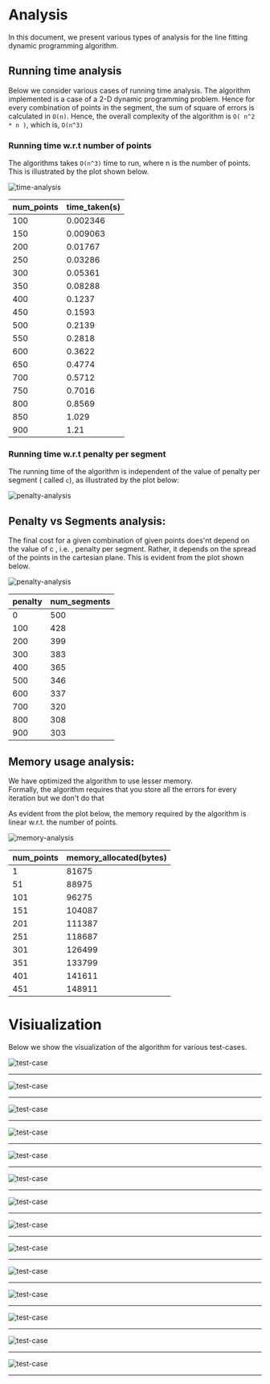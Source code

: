 # Analysis

In this document, we present various types of analysis for the line fitting dynamic programming algorithm.

## Running time analysis

Below we consider various cases of running time analysis. The algorithm implemented is a case of a 2-D dynamic programming problem.
Hence for every combination of points in the segment, the sum of square of errors is calculated in `O(n)`. Hence, the overall complexity of
the algorithm is `O( n^2 * n )`, which is, `O(n^3)`

### Running time w.r.t number of points

The algorithms takes `O(n^3)` time to run, where n is the number of points. This is illustrated by the plot shown below.

![time-analysis](../time.png)

| num_points | time_taken(s) |
| ---------- | ------------- |
| 100        | 0.002346      |
| 150        | 0.009063      |
| 200        | 0.01767       |
| 250        | 0.03286       |
| 300        | 0.05361       |
| 350        | 0.08288       |
| 400        | 0.1237        |
| 450        | 0.1593        |
| 500        | 0.2139        |
| 550        | 0.2818        |
| 600        | 0.3622        |
| 650        | 0.4774        |
| 700        | 0.5712        |
| 750        | 0.7016        |
| 800        | 0.8569        |
| 850        | 1.029         |
| 900        | 1.21          |


### Running time w.r.t penalty per segment

The running time of the algorithm is independent of the value of penalty per segment ( called `c`), as illustrated by the plot below:

![penalty-analysis](../time-wrt-c.png)

## Penalty vs Segments analysis:

The final cost for a given combination of given points does'nt depend on the value of c , i.e. , penalty per segment. Rather, it depends on  the spread of the points
in the cartesian plane. This is evident from the plot shown below.

![penalty-analysis](../penalty.png)

| penalty | num_segments |
| ------- | ------------ |
| 0       | 500          |
| 100     | 428          |
| 200     | 399          |
| 300     | 383          |
| 400     | 365          |
| 500     | 346          |
| 600     | 337          |
| 700     | 320          |
| 800     | 308          |
| 900     | 303          |

## Memory usage analysis:

We have optimized the algorithm to use lesser memory.  
Formally, the algorithm requires that you store all the errors for every iteration
but we don't do that

As evident from the plot below, the memory required by the algorithm is linear w.r.t. the number of points.

![memory-analysis](../memory.png)

| num_points | memory_allocated(bytes) |
| ---------- | ----------------------- |
| 1          | 81675                   |
| 51         | 88975                   |
| 101        | 96275                   |
| 151        | 104087                  |
| 201        | 111387                  |
| 251        | 118687                  |
| 301        | 126499                  |
| 351        | 133799                  |
| 401        | 141611                  |
| 451        | 148911                  |


# Visiualization

Below we show the visualization of the algorithm for various test-cases.


![test-case](../v/1.png)<hr/>
![test-case](../v/2.png)<hr/>
![test-case](../v/3.png)<hr/>
![test-case](../v/14.png)<hr/>
![test-case](../v/4.png)<hr/>
![test-case](../v/5.png)<hr/>
![test-case](../v/6.png)<hr/>
![test-case](../v/7.png)<hr/>
![test-case](../v/8.png)<hr/>
![test-case](../v/9.png)<hr/>
![test-case](../v/10.png)<hr/>
![test-case](../v/11.png)<hr/>
![test-case](../v/12.png)<hr/>
![test-case](../v/13.png)<hr/>